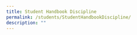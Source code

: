 ```yaml
---
title: Student Handbook Discipline
permalink: /students/StudentHandbookDiscipline/
description: ""
---
```

[](/files/Student-Handbook-Discipline-SHB.pdf)